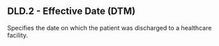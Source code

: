 ## DLD.2 - Effective Date (DTM)

Specifies the date on which the patient was discharged to a healthcare facility.
